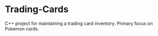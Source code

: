 # Trading-Cards
C++ project for maintaining a trading card inventory. Primary focus on Pokemon cards.
